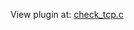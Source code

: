 View plugin at: [check_tcp.c](https://github.com/monitoring-plugins/monitoring-plugins/blob/master/plugins/check_tcp.c)
